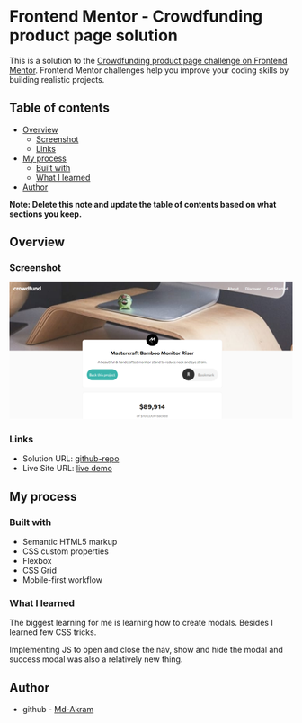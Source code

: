 # Frontend Mentor - Crowdfunding product page solution

This is a solution to the [Crowdfunding product page challenge on Frontend Mentor](https://www.frontendmentor.io/challenges/crowdfunding-product-page-7uvcZe7ZR). Frontend Mentor challenges help you improve your coding skills by building realistic projects.

## Table of contents

- [Overview](#overview)
  - [Screenshot](#screenshot)
  - [Links](#links)
- [My process](#my-process)
  - [Built with](#built-with)
  - [What I learned](#what-i-learned)
- [Author](#author)

**Note: Delete this note and update the table of contents based on what sections you keep.**

## Overview

### Screenshot

<img src="images\screenshot.png" >

### Links

- Solution URL: [github-repo](https://github.com/Md-Akram/crowdfundingProductPage)
- Live Site URL: [live demo](https://md-akram.github.io/crowdfundingProductPage)

## My process

### Built with

- Semantic HTML5 markup
- CSS custom properties
- Flexbox
- CSS Grid
- Mobile-first workflow

### What I learned

The biggest learning for me is learning how to create modals. Besides I learned few CSS tricks.

Implementing JS to open and close the nav, show and hide the modal and success modal was also a relatively new thing.

## Author

- github - [Md-Akram](https://github.com/Md-Akram)
